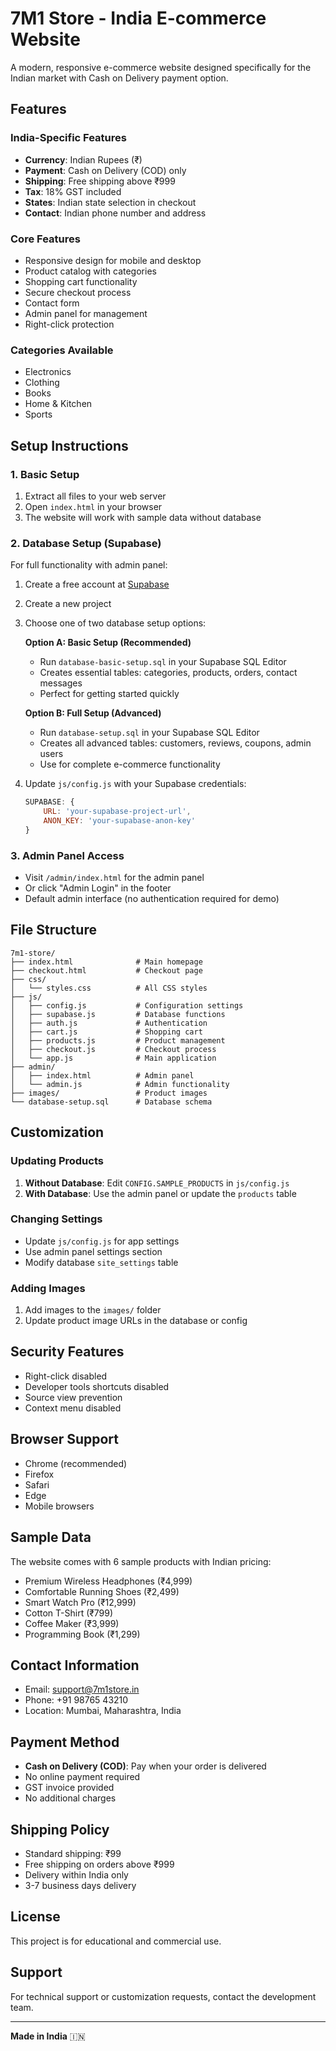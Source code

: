 # 7M1 Store - India E-commerce Website

A modern, responsive e-commerce website designed specifically for the Indian market with Cash on Delivery payment option.

## Features

### India-Specific Features
- **Currency**: Indian Rupees (₹)
- **Payment**: Cash on Delivery (COD) only
- **Shipping**: Free shipping above ₹999
- **Tax**: 18% GST included
- **States**: Indian state selection in checkout
- **Contact**: Indian phone number and address

### Core Features
- Responsive design for mobile and desktop
- Product catalog with categories
- Shopping cart functionality
- Secure checkout process
- Contact form
- Admin panel for management
- Right-click protection

### Categories Available
- Electronics
- Clothing
- Books
- Home & Kitchen
- Sports

## Setup Instructions

### 1. Basic Setup
1. Extract all files to your web server
2. Open `index.html` in your browser
3. The website will work with sample data without database

### 2. Database Setup (Supabase)
For full functionality with admin panel:

1. Create a free account at [Supabase](https://supabase.com)
2. Create a new project
3. Choose one of two database setup options:

   **Option A: Basic Setup (Recommended)**
   - Run `database-basic-setup.sql` in your Supabase SQL Editor
   - Creates essential tables: categories, products, orders, contact messages
   - Perfect for getting started quickly

   **Option B: Full Setup (Advanced)**
   - Run `database-setup.sql` in your Supabase SQL Editor  
   - Creates all advanced tables: customers, reviews, coupons, admin users
   - Use for complete e-commerce functionality

4. Update `js/config.js` with your Supabase credentials:
   ```javascript
   SUPABASE: {
       URL: 'your-supabase-project-url',
       ANON_KEY: 'your-supabase-anon-key'
   }
   ```

### 3. Admin Panel Access
- Visit `/admin/index.html` for the admin panel
- Or click "Admin Login" in the footer
- Default admin interface (no authentication required for demo)

## File Structure
```
7m1-store/
├── index.html              # Main homepage
├── checkout.html           # Checkout page
├── css/
│   └── styles.css          # All CSS styles
├── js/
│   ├── config.js           # Configuration settings
│   ├── supabase.js         # Database functions
│   ├── auth.js             # Authentication
│   ├── cart.js             # Shopping cart
│   ├── products.js         # Product management
│   ├── checkout.js         # Checkout process
│   └── app.js              # Main application
├── admin/
│   ├── index.html          # Admin panel
│   └── admin.js            # Admin functionality
├── images/                 # Product images
└── database-setup.sql      # Database schema
```

## Customization

### Updating Products
1. **Without Database**: Edit `CONFIG.SAMPLE_PRODUCTS` in `js/config.js`
2. **With Database**: Use the admin panel or update the `products` table

### Changing Settings
- Update `js/config.js` for app settings
- Use admin panel settings section
- Modify database `site_settings` table

### Adding Images
1. Add images to the `images/` folder
2. Update product image URLs in the database or config

## Security Features
- Right-click disabled
- Developer tools shortcuts disabled
- Source view prevention
- Context menu disabled

## Browser Support
- Chrome (recommended)
- Firefox
- Safari
- Edge
- Mobile browsers

## Sample Data
The website comes with 6 sample products with Indian pricing:
- Premium Wireless Headphones (₹4,999)
- Comfortable Running Shoes (₹2,499)
- Smart Watch Pro (₹12,999)
- Cotton T-Shirt (₹799)
- Coffee Maker (₹3,999)
- Programming Book (₹1,299)

## Contact Information
- Email: support@7m1store.in
- Phone: +91 98765 43210
- Location: Mumbai, Maharashtra, India

## Payment Method
- **Cash on Delivery (COD)**: Pay when your order is delivered
- No online payment required
- GST invoice provided
- No additional charges

## Shipping Policy
- Standard shipping: ₹99
- Free shipping on orders above ₹999
- Delivery within India only
- 3-7 business days delivery

## License
This project is for educational and commercial use.

## Support
For technical support or customization requests, contact the development team.

---

**Made in India** 🇮🇳
